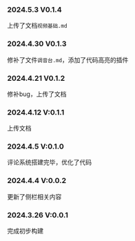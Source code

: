 ### 2024.5.3 V0.1.4

上传了文档`视频基础.md`

### 2024.4.30 V0.1.3

修补了文件`调音台.md`，添加了代码高亮的插件

### 2024.4.21 V0.1.2

修补bug，上传了文档

### 2024.4.12 V:0.1.1

上传文档

### 2024.4.5 V:0.1.0

评论系统搭建完毕，优化了代码

### 2024.4.4 V:0.0.2

更新了侧栏相关内容

### 2024.3.26 V:0.0.1

完成初步构建